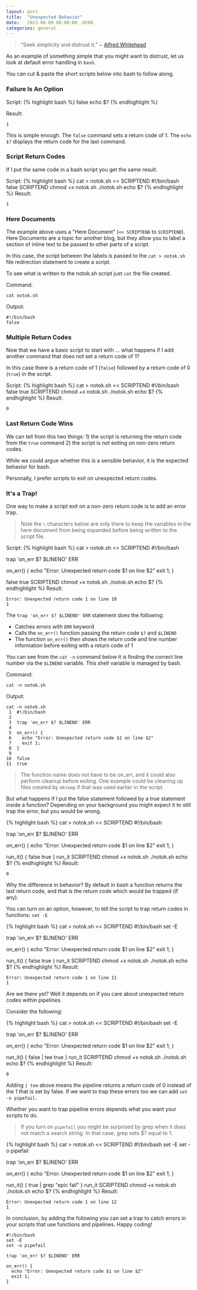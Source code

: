 ```yaml
---
layout: post
title:  "Unexpected Behavior"
date:   2023-06-09 08:00:00 -0500
categories: general
---
```

> “Seek simplicity and distrust it.” ~ [Alfred Whitehead](https://en.wikipedia.org/wiki/Alfred_North_Whitehead)

As an example of something simple that you might want to distrust, let us look at default error handling in ```bash```.  

You can cut & paste the short scripts below into bash to follow along.

### Failure Is An Option
Script:
{% highlight bash %}
false
echo $?
{% endhighlight %}

Result:
```
1
```
This is simple enough.  The ```false``` command sets a return code of 1.  The ```echo $?``` displays the return code for the last command.

### Script Return Codes
If I put the same code in a bash script you get the same result.

Script:
{% highlight bash %}
cat > notok.sh << SCRIPTEND
#!/bin/bash
false
SCRIPTEND
chmod +x notok.sh
./notok.sh
echo $?
{% endhighlight %}
Result:
```
1
```

### Here Documents
The example above uses a "Here Document" (```<< SCRIPTEND``` to ```SCRIPTEND```).  Here Documents are a topic for another blog, but they allow you to label a section of inline text to be passed to other parts of a script. 

In this case, the script between the labels is passed to the ```cat > notok.sh``` file redirection statement to create a script.

To see what is written to the notok.sh script just ```cat``` the file created.

Command:
```
cat notok.sh
```

Output:
```
#!/bin/bash
false
```

### Multiple Return Codes
Now that we have a basic script to start with ... what happens if I add another command that does not set a return code of 1?  

In this case there is a return code of 1 (```false```) followed by a return code of 0 (```true```) in the script.

Script:
{% highlight bash %}
cat > notok.sh << SCRIPTEND
#!/bin/bash
false
true
SCRIPTEND
chmod +x notok.sh
./notok.sh
echo $?
{% endhighlight %}
Result:
```
0
```

### Last Return Code Wins
We can tell from this two things: 1) the script is returning the return code from the ```true``` command 2) the script is *not* exiting on non-zero return codes.

While we could argue whether this is a sensible behavior, it is the expected behavior for bash. 

Personally, I prefer scripts to exit on unexpected return codes.  

### It's a Trap!
One way to make a script exit on a non-zero return code is to add an error trap.

> Note the ```\``` characters below are only there to keep the variables in the here document from being expanded before being written to the script file.


Script:
{% highlight bash %}
cat > notok.sh << SCRIPTEND
#!/bin/bash

trap 'on_err \$? \$LINENO' ERR

on_err() {
  echo "Error: Unexpected return code \$1 on line \$2"
  exit 1;
}

false
true
SCRIPTEND
chmod +x notok.sh
./notok.sh
echo $?
{% endhighlight %}
Result:
```
Error: Unexpected return code 1 on line 10
1
```

The ```trap 'on_err $? $LINENO' ERR``` statement does the following: 

- Catches errors with ```ERR``` keyword
- Calls the ```on_err()``` function passing the return code ```$?``` and ```$LINENO```
- The function ```on_err()``` then shows the return code and line number information before exiting with a return code of 1

You can see from the ```cat -n``` command below it is finding the correct line number via the ```$LINENO``` variable.  This shell variable is managed by bash.

Command:
```
cat -n notok.sh
```

Output:
```
cat -n notok.sh
 1	#!/bin/bash
 2	
 3	trap 'on_err $? $LINENO' ERR
 4	
 5	on_err() {
 6	  echo "Error: Unexpected return code $1 on line $2"
 7	  exit 1;
 8	}
 9	
10	false
11	true

```

> The function name does not have to be on_err, and it could also perform cleanup before exiting.  One example could be cleaning up files created by ```mktemp``` if that was used earlier in the script.

But what happens if I put the false statement followed by a true statement inside a function?  Depending on your background you might expect it to still trap the error, but you would be wrong.

{% highlight bash %}
cat > notok.sh << SCRIPTEND
#!/bin/bash

trap 'on_err \$? \$LINENO' ERR

on_err() {
  echo "Error: Unexpected return code \$1 on line \$2"
  exit 1;
}

run_it() {
  false
  true
}
run_it
SCRIPTEND
chmod +x notok.sh
./notok.sh
echo $?
{% endhighlight %}
Result:
```
0
```

Why the difference in behavior?  By default in bash a function returns the last return code, and that is the return code which would be trapped (if any).

You can turn on an option, however, to tell the script to trap return codes in functions: ```set -E``` 

{% highlight bash %}
cat > notok.sh << SCRIPTEND
#!/bin/bash
set -E

trap 'on_err \$? \$LINENO' ERR

on_err() {
  echo "Error: Unexpected return code \$1 on line \$2"
  exit 1;
}

run_it() {
  false
  true
}
run_it
SCRIPTEND
chmod +x notok.sh
./notok.sh
echo $?
{% endhighlight %}
Result:
```
Error: Unexpected return code 1 on line 11
1
```

Are we there yet?  Well it depends on if you care about unexpected return codes within pipelines.  

Consider the following:

{% highlight bash %}
cat > notok.sh << SCRIPTEND
#!/bin/bash
set -E

trap 'on_err \$? \$LINENO' ERR

on_err() {
  echo "Error: Unexpected return code \$1 on line \$2"
  exit 1;
}

run_it() {
  false | tee
  true
}
run_it
SCRIPTEND
chmod +x notok.sh
./notok.sh
echo $?
{% endhighlight %}
Result:
```
0
```
Adding ```| tee``` above means the pipeline returns a return code of 0 instead of the 1 that is set by false.  If we want to trap these errors too we can add ```set -o pipefail```.

Whether you want to trap pipeline errors depends what you want your scripts to do.

> If you turn on ```pipefail``` you might be surprised by grep when it does not match a search string.  In that case, grep sets $? equal to 1.


{% highlight bash %}
cat > notok.sh << SCRIPTEND
#!/bin/bash
set -E
set -o pipefail

trap 'on_err \$? \$LINENO' ERR

on_err() {
  echo "Error: Unexpected return code \$1 on line \$2"
  exit 1;
}

run_it() {
  true | grep "epic fail"
}
run_it
SCRIPTEND
chmod +x notok.sh
./notok.sh
echo $?
{% endhighlight %}
Result:
```
Error: Unexpected return code 1 on line 12
1
```

In conclusion, by adding the following you can set a trap to catch errors in your scripts that use functions and pipelines.  Happy coding!

```
#!/bin/bash
set -E
set -o pipefail

trap 'on_err $? $LINENO' ERR

on_err() {
  echo "Error: Unexpected return code $1 on line $2"
  exit 1;
}
```